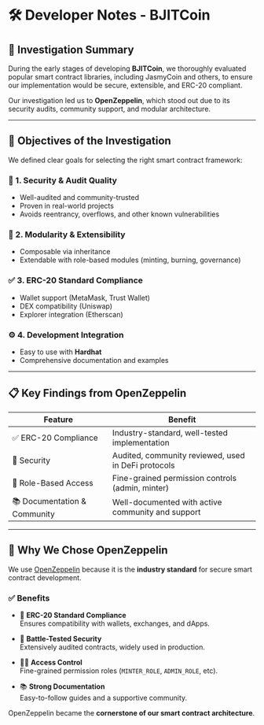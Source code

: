 # 🛠 Developer Notes - BJITCoin

## 📌 Investigation Summary

During the early stages of developing **BJITCoin**, we thoroughly evaluated popular smart contract libraries, including JasmyCoin and others, to ensure our implementation would be secure, extensible, and ERC-20 compliant.

Our investigation led us to **OpenZeppelin**, which stood out due to its security audits, community support, and modular architecture.

---

## 🎯 Objectives of the Investigation

We defined clear goals for selecting the right smart contract framework:

### 🔐 1. Security & Audit Quality

- Well-audited and community-trusted
- Proven in real-world projects
- Avoids reentrancy, overflows, and other known vulnerabilities

### 🧱 2. Modularity & Extensibility

- Composable via inheritance
- Extendable with role-based modules (minting, burning, governance)

### ✅ 3. ERC-20 Standard Compliance

- Wallet support (MetaMask, Trust Wallet)
- DEX compatibility (Uniswap)
- Explorer integration (Etherscan)

### ⚙️ 4. Development Integration

- Easy to use with **Hardhat**
- Comprehensive documentation and examples

---

## 📋 Key Findings from OpenZeppelin

| Feature                      | Benefit                                             |
| ---------------------------- | --------------------------------------------------- |
| ✅ ERC-20 Compliance         | Industry-standard, well-tested implementation       |
| 🔐 Security                  | Audited, community reviewed, used in DeFi protocols |
| 👥 Role-Based Access         | Fine-grained permission controls (admin, minter)    |
| 📚 Documentation & Community | Well-documented with active community and support   |

---

## 🧱 Why We Chose OpenZeppelin

We use [OpenZeppelin](https://docs.openzeppelin.com/contracts) because it is the **industry standard** for secure smart contract development.

### ✅ Benefits

- 🧩 **ERC-20 Standard Compliance**  
  Ensures compatibility with wallets, exchanges, and dApps.

- 🔐 **Battle-Tested Security**  
  Extensively audited contracts, widely used in production.

- 👮‍♂️ **Access Control**  
  Fine-grained permission roles (`MINTER_ROLE`, `ADMIN_ROLE`, etc).

- 📚 **Strong Documentation**  
  Easy-to-follow guides and a supportive community.

OpenZeppelin became the **cornerstone of our smart contract architecture**.
